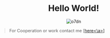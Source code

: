 <h1 align="center">Hello World!</h1>
<p align="center"> <img src="https://komarev.com/ghpvc/?username=o7dn&label=Profile%20views&color=0e75b6&style=flat" alt="o7dn" /> </p>


> For Cooperation or work contact me [<a href="">here<\a>] 